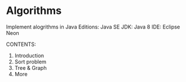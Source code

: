 # Algorithms
Implement alogrithms in Java
Editions: Java SE
JDK: Java 8
IDE: Eclipse Neon

CONTENTS:
1. Introduction
2. Sort problem
3. Tree & Graph
4. More
